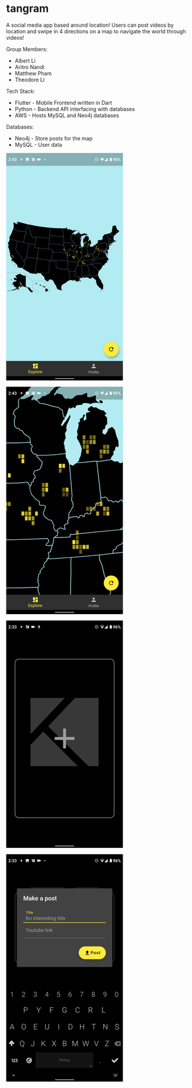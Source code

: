 # tangram
A social media app based around location! Users can post videos by location and swipe in 4 directions on a map to navigate the world through videos!

Group Members:
* Albert Li
* Aritro Nandi
* Matthew Pham
* Theodore Li

Tech Stack:
* Flutter - Mobile Frontend written in Dart
* Python - Backend API interfacing with databases
* AWS - Hosts MySQL and Neo4j databases

Databases:
  * Neo4j - Store posts for the map
  * MySQL - User data


![map](./screenshots/map.png)

![illinois](./screenshots/illinois.png)

![new_post](./screenshots/new_post.png)

![input](./screenshots/input.png)
